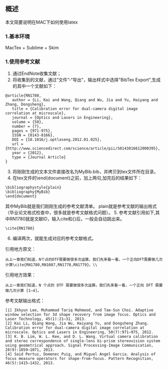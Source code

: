 ## 概述
本文简要说明在MAC下如何使用latex

### 1.基本环境
MacTex + Sublime + Skim

### 1.使用参考文献
1. 通过EndNote收集文献；
2. 将收集到的文献，通过“文件”-“导出”，输出样式中选择"BibTex Export",生成的其中一个文献如下：
```
@article{RN1780,
   author = {Li, Kai and Wang, Qiang and Wu, Jia and Yu, Haiyang and Zhang, Dongsheng},
   title = {Calibration error for dual-camera digital image correlation at microscale},
   journal = {Optics and Lasers in Engineering},
   volume = {50},
   number = {7},
   pages = {971-975},
   ISSN = {0143-8166},
   DOI = {10.1016/j.optlaseng.2012.01.025},
   url = {http://www.sciencedirect.com/science/article/pii/S0143816612000395},
   year = {2012},
   type = {Journal Article}
}
```
3. 将刚刚生成的文本文件直接改名为MyBib.bib，并拷贝到tex文件所在目录。
4. 在tex文件的\end{document}之前，加上两句,加完后的结果如下：
```
\bibliographystyle{plain}
\bibliography{MyBib}
\end{document}
```
其中MyBib就是我们刚刚生成的参考文献清单。
plain就是参考文献的输出格式（毕业论文格式检查中，很多就是参考文献格式问题）。
5. 参考文献引用如下,其中RN1780就是文献ID，输入cite和{}后，一般会自动跳出来。
```
\cite{RN1780}
```
6. 编译两次，就能生成对应的参考文献格式。

引用地方原文：
```
从上一章我们知道，N个点的DTF需要做很多次运算。我们先来看一看，一个正向DFT需要做几次计算\cite{RN1780,RN1087,RN1778,RN1779}。\\
```
引用地方效果：
```
从上一章我们知道，N 个点的 DTF 需要做很多次运算。我们先来看一看，一个正向 DFT 需要做几次计算 [1–4]。
```
参考文献输出格式：
```
[1] Ikhyun Lee, Muhammad Tariq Mahmood, and Tae-Sun Choi. Adaptive window selection for 3d shape recovery from image focus. Optics and Laser Technology, 45(1):21–31, 2013.
[2] Kai Li, Qiang Wang, Jia Wu, Haiyang Yu, and Dongsheng Zhang. Calibration error for dual-camera digital image correlation at microscale. Optics and Lasers in Engineering, 50(7):971–975, 2012.
[3] K. B. Lim, W. L. Kee, and D. L. Wang. Virtual camera calibration and stereo correspondence of single-lens bi-prism stereovision system using geometrical approach. Signal Processing-Image Communication, 28(9):1059–1071, 2013.
[4] Said Pertuz, Domenec Puig, and Miguel Angel Garcia. Analysis of focus measure operators for shape-from-focus. Pattern Recognition, 46(5):1415–1432, 2013.
```